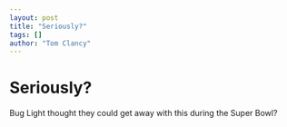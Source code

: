 ```yaml
---
layout: post
title: "Seriously?"
tags: []
author: "Tom Clancy"
---
```


# Seriously?

Bug Light thought they could get away with this during the Super Bowl?

<object width="425" height="355"><param name="movie" value="http://www.youtube.com/v/7iBY7Yirq60"></param><param name="wmode" value="transparent"></param><embed src="http://www.youtube.com/v/7iBY7Yirq60" type="application/x-shockwave-flash" wmode="transparent" width="425" height="355"></embed></object>
